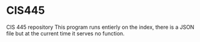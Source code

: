 # CIS445
CIS 445 repository 
This program runs entierly on the index, there is a JSON file but at the current time it serves no function.
